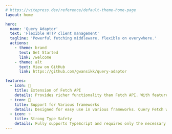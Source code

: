 ```yaml
---
# https://vitepress.dev/reference/default-theme-home-page
layout: home

hero:
  name: 'Query Adaptor'
  text: 'Flexible HTTP client management'
  tagline: 'Powerful fetching middleware, flexible on everywhere.'
  actions:
    - theme: brand
      text: Get Started
      link: /welcome
    - theme: alt
      text: View on GitHub
      link: https://github.com/gwansikk/query-adaptor

features:
  - icon: 🧰
    title: Extension of Fetch API
    details: Provides richer functionality than Fetch API. With features like Instance, Interceptor, and Effect, it minimizes complex configurations and enables flexible HTTP communication.
  - icon: 🧩
    title: Support for Various frameworks
    details: Designed for easy use in various frameworks. Query Fetch works seamlessly in specialized Fetch API frameworks like Next.js, React Native, and Tauri by simply being used as an adapter.
  - icon: ✨
    title: Strong Type Safety
    details: Fully supports TypeScript and requires only the necessary types for precise type inference. This minimizes unnecessary types and ensures robust type safety.
---
```

